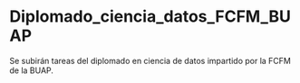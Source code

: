 # Diplomado_ciencia_datos_FCFM_BUAP
Se subirán tareas del diplomado en ciencia de datos impartido por la FCFM de la BUAP. 
